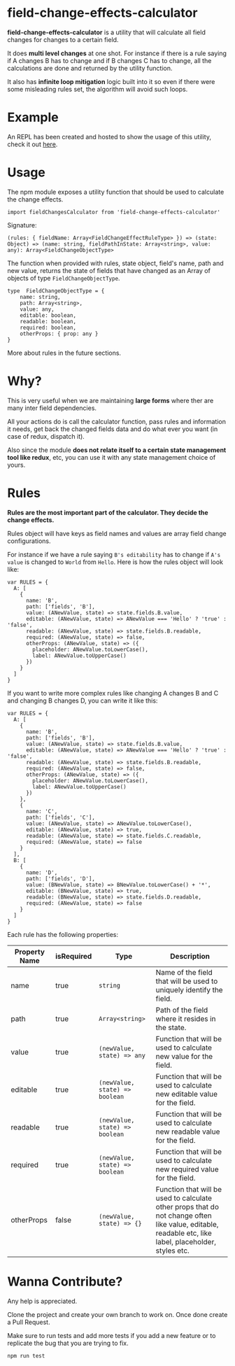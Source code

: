# field-change-effects-calculator

**field-change-effects-calculator** is a utility that will calculate all field changes for changes to a certain field.

It does **multi level changes** at one shot. For instance if there is a rule saying if A changes B has to change and if B changes C has to change, all the calculations are done and returned by the utility function. 

It also has **infinite loop mitigation** logic built into it so even if there were some misleading rules set, the algorithm will avoid such loops.

# Example

An REPL has been created and hosted to show the usage of this utility, check it out [here](https://repl.it/@RevanthKumar2/FieldChangesCalculator).

# Usage

The npm module exposes a utility function that should be used to calculate the change effects.

    import fieldChangesCalculator from 'field-change-effects-calculator'

Signature:

    (rules: { fieldName: Array<FieldChangeEffectRuleType> }) => (state: Object) => (name: string, fieldPathInState: Array<string>, value: any): Array<FieldChangeObjectType>

The function when provided with rules, state object, field's name, path and new value, returns the state of fields that have changed as an Array of objects of type `FieldChangeObjectType`.

    type  FieldChangeObjectType = {
	    name: string,
	    path: Array<string>,
	    value: any,
	    editable: boolean,
	    readable: boolean,
	    required: boolean,
	    otherProps: { prop: any }
    }

More about rules in the future sections.

# Why?

This is very useful when we are maintaining **large forms** where ther are many inter field dependencies.

All your actions do is call the calculator function, pass rules and information it needs, get back the changed fields data and do what ever you want (in case of redux, dispatch it).

Also since the module **does not relate itself to a certain state management tool like redux**, etc, you can use it with any state management choice of yours.

# Rules

**Rules are the most important part of the calculator. They decide the change effects.**

Rules object will have keys as field names and values are array field change configurations.

For instance if we have a rule saying `B's editability` has to change if `A's value` is changed to `World` from `Hello`. Here is how the rules object will look like:

    var RULES = {
      A: [
        {
          name: 'B',
          path: ['fields', 'B'],
          value: (ANewValue, state) => state.fields.B.value,
          editable: (ANewValue, state) => ANewValue === 'Hello' ? 'true' : 'false',
          readable: (ANewValue, state) => state.fields.B.readable,
          required: (ANewValue, state) => false,
          otherProps: (ANewValue, state) => ({
            placeholder: ANewValue.toLowerCase(),
            label: ANewValue.toUpperCase()
          })
        }
      ]
    }

If you want to write more complex rules like changing A changes B and C and changing B changes D, you can write it like this:

    var RULES = {
      A: [
        {
          name: 'B',
          path: ['fields', 'B'],
          value: (ANewValue, state) => state.fields.B.value,
          editable: (ANewValue, state) => ANewValue === 'Hello' ? 'true' : 'false',
          readable: (ANewValue, state) => state.fields.B.readable,
          required: (ANewValue, state) => false,
          otherProps: (ANewValue, state) => ({
            placeholder: ANewValue.toLowerCase(),
            label: ANewValue.toUpperCase()
          })
        },
        {
          name: 'C',
          path: ['fields', 'C'],
          value: (ANewValue, state) => ANewValue.toLowerCase(),
          editable: (ANewValue, state) => true,
          readable: (ANewValue, state) => state.fields.C.readable,
          required: (ANewValue, state) => false
        }
      ],
      B: [
        {
          name: 'D',
          path: ['fields', 'D'],
          value: (BNewValue, state) => BNewValue.toLowerCase() + '*',
          editable: (BNewValue, state) => true,
          readable: (BNewValue, state) => state.fields.D.readable,
          required: (ANewValue, state) => false
        }
      ]
    }

Each rule has the following properties:

| Property Name | isRequired | Type | Description |
|--|--|--|--|
| name | true | `string` | Name of the field that will be used to uniquely identify the field. |
| path | true | `Array<string>` | Path of the field where it resides in the state. |
| value | true | `(newValue, state) => any` | Function that will be used to calculate new value for the field. |
| editable | true | `(newValue, state) => boolean` | Function that will be used to calculate new editable value for the field. |
| readable | true | `(newValue, state) => boolean` | Function that will be used to calculate new readable value for the field. |
| required | true | `(newValue, state) => boolean` | Function that will be used to calculate new required value for the field. |
| otherProps | false | `(newValue, state) => {}` | Function that will be used to calculate other props that do not change often like value, editable, readable etc, like label, placeholder, styles etc. |

# Wanna Contribute?

Any help is appreciated.

Clone the project and create your own branch to work on. Once done create a Pull Request.

Make sure to run tests and add more tests if you add a new feature or to replicate the bug that you are trying to fix.

    npm run test
